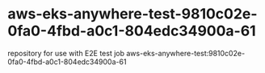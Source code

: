 # aws-eks-anywhere-test-9810c02e-0fa0-4fbd-a0c1-804edc34900a-61
repository for use with E2E test job aws-eks-anywhere-test:9810c02e-0fa0-4fbd-a0c1-804edc34900a-61
